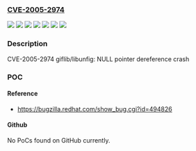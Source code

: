 ### [CVE-2005-2974](https://cve.mitre.org/cgi-bin/cvename.cgi?name=CVE-2005-2974)
![](https://img.shields.io/static/v1?label=Product&message=Red%20Hat%20Enterprise%20Linux%203&color=blue)
![](https://img.shields.io/static/v1?label=Product&message=Red%20Hat%20Enterprise%20Linux%204&color=blue)
![](https://img.shields.io/static/v1?label=Product&message=Red%20Hat%20Enterprise%20Linux%205&color=blue)
![](https://img.shields.io/static/v1?label=Version&message=!%200%3A4.1.0-15.el3.3%20&color=brighgreen)
![](https://img.shields.io/static/v1?label=Version&message=!%200%3A4.1.3-1.el4.2%20&color=brighgreen)
![](https://img.shields.io/static/v1?label=Version&message=!%200%3A4.1.3-7.1.el5_3.1%20&color=brighgreen)
![](https://img.shields.io/static/v1?label=Vulnerability&message=NULL%20Pointer%20Dereference&color=brighgreen)

### Description

CVE-2005-2974 giflib/libunfig: NULL pointer dereference crash

### POC

#### Reference
- https://bugzilla.redhat.com/show_bug.cgi?id=494826

#### Github
No PoCs found on GitHub currently.

